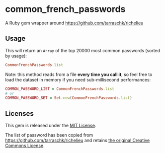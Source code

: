 # common_french_passwords

A Ruby gem wrapper around https://github.com/tarraschk/richelieu

## Usage

This will return an `Array` of the top 20000 most common
passwords (sorted by usage):

```ruby
CommonFrenchPasswords.list
```

Note: this method reads from a file **every time you call it**,
so feel free to load the dataset in memory if you need
sub-millisecond performances:

```ruby
COMMON_PASSWORD_LIST = CommonFrenchPasswords.list
# or
COMMON_PASSWORD_SET = Set.new(CommonFrenchPasswords.list)
```

## Licenses

This gem is released under the [MIT License](LICENSE).

The list of password has been copied from
https://github.com/tarraschk/richelieu and retains
[the original Creative Commons License](data/LICENSE).
